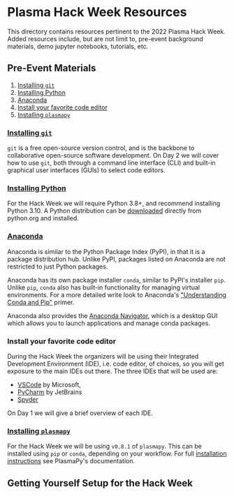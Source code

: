 # Plasma Hack Week Resources

This directory contains resources pertinent to the 2022 Plasma Hack Week.
Added resources include, but are not limit to, pre-event background
materials, demo jupyter notebooks, tutorials, etc.

## Pre-Event Materials

1. [Installing `git`](#installing-git)
2. [Installing Python](#installing-python)
3. [Anaconda](#anaconda)
4. [Install your favorite code editor](#install-your-favorite-code-editor)
5. [Installing `plasmapy`](#installing-plasmapy)

### [Installing `git`](https://git-scm.com/book/en/v2/Getting-Started-Installing-Git)
    
`git` is a free open-source version control, and is the backbone to
collaborative open-source software development.  On Day 2 we will
cover how to use `git`, both through a command line interface (CLI)
and built-in graphical user interfaces (GUIs) to select code editors.

### [Installing Python](https://docs.plasmapy.org/en/stable/install.html#installing-python)

For the Hack Week we will require Python 3.8+, and recommend
installing Python 3.10.  A Python distribution can be
[downloaded](https://www.python.org/downloads/) directly from
python.org and installed.

### [Anaconda](https://www.anaconda.com/)

Anaconda is similar to the Python Package Index (PyPI), in that it
is a package distribution hub.  Unlike PyPI, packages listed on
Anaconda are not restricted to just Python packages.

Anaconda has its own package installer `conda`, similar to PyPI's
installer `pip`.  Unlike `pip`, `conda` also has built-in functionality
for managing virtual environments.  For a more detailed write look
to Anaconda's
["Understanding Conda and Pip"](https://www.anaconda.com/blog/understanding-conda-and-pip)
primer.

Anaconda also provides the
[Anaconda Navigator](https://docs.anaconda.com/anaconda/navigator/), which
is a desktop GUI which allows you to launch applications and manage conda
packages.

### Install your favorite code editor

During the Hack Week the organizers will be using their Integrated
Development Environment (IDE), i.e. code editor, of choices, so you
will get exposure to the main IDEs out there.  The three IDEs that will be
used are:

* [VSCode](https://code.visualstudio.com/) by Microsoft, 
* [PyCharm](https://www.jetbrains.com/pycharm/) by JetBrains 
* [Spyder](https://www.spyder-ide.org/)

On Day 1 we will give a brief overview of each IDE.

### [Installing `plasmapy`](https://docs.plasmapy.org/en/stable/install.html)

For the Hack Week we will be using `v0.8.1` of `plasmapy`.  This can be
installed using `pip` or `conda`, depending on your workflow.  For full
[installation instructions](https://docs.plasmapy.org/en/stable/install.html)
see PlasmaPy's documentation.

## Getting Yourself Setup for the Hack Week



[//]: # (## Day 1 Resources)

[//]: # (## Day 2 Resources)

[//]: # (## Day 3 Resources)

[//]: # (## Day 4 & 5 Resources)

